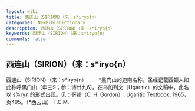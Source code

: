 ```yaml
---
layout: wiki
title: 西连山（SIRION）（来：s*iryo{n）
categories: NewBibleDictionary
description: 西连山（SIRION）（来：s*iryo{n）
keywords: 西连山（SIRION）（来：s*iryo{n）
comments: false
---
```


## 西连山（SIRION）（来：s*iryo{n）



西连山（SIRION）（来：s*iryo{n）
　　*黑门山的迦南名称，圣经记载西顿人如此称呼黑门山（申三9；参：诗廿九6）。在乌加列文（Ugaritic）的文稿中，此名以 s%ryn 的形式出现。见：哥顿（C. H. Gordon）, Ugaritic Textbook, 1965，页495。（*西云山）
T.C.M.




